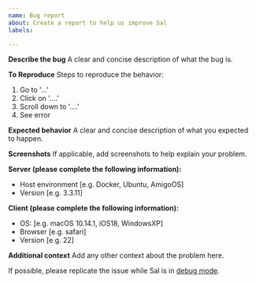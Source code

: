 ```yaml
---
name: Bug report
about: Create a report to help us improve Sal
labels: 

---
```


**Describe the bug**
A clear and concise description of what the bug is.

**To Reproduce**
Steps to reproduce the behavior:
1. Go to '...'
2. Click on '....'
3. Scroll down to '....'
4. See error

**Expected behavior**
A clear and concise description of what you expected to happen.

**Screenshots**
If applicable, add screenshots to help explain your problem.

**Server (please complete the following information):**
 - Host environment [e.g. Docker, Ubuntu, AmigoOS]
 - Version [e.g. 3.3.11]

**Client (please complete the following information):**
 - OS: [e.g. macOS 10.14.1, iOS18, WindowsXP]
 - Browser [e.g. safari]
 - Version [e.g. 22]

**Additional context**
Add any other context about the problem here.

If possible, please replicate the issue while Sal is in [debug mode](https://github.com/salopensource/sal/wiki/Troubleshooting).

